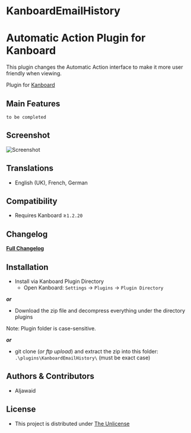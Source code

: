 # KanboardEmailHistory

Automatic Action Plugin for Kanboard
==========================

This plugin changes the Automatic Action interface to make it more user friendly when viewing.

Plugin for [Kanboard](https://github.com/fguillot/kanboard "Kanboard - Kanban project management software")


Main Features
-------------

`to be completed`


Screenshot
----------
![Screenshot](../screenshot.png "Current Version")


Translations
------------

- English (UK), French, German


Compatibility
-------------

- Requires Kanboard ≥`1.2.20`


Changelog
---------

[**Full Changelog**](../changelog.md "See changes")
 

Installation
------------

- Install via Kanboard Plugin Directory
  - Open Kanboard: `Settings` -> `Plugins` -> `Plugin Directory`

**_or_**

- Download the zip file and decompress everything under the directory plugins

Note: Plugin folder is case-sensitive.

**_or_**
- git clone (_or ftp upload_) and extract the zip into this folder: `.\plugins\KanboardEmailHistory\` (must be exact case)


Authors & Contributors
----------------------

- Aljawaid


License
-------
- This project is distributed under [The Unlicense](../main/LICENSE "Read The Unlicense")
